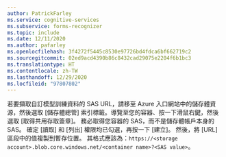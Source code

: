 ```yaml
---
author: PatrickFarley
ms.service: cognitive-services
ms.subservice: forms-recognizer
ms.topic: include
ms.date: 12/11/2020
ms.author: pafarley
ms.openlocfilehash: 3f4272f5445c8530e97726bd4fdca6bf662719c2
ms.sourcegitcommit: 02ed9acd4390b86c8432cad29075e2204f6b1bc3
ms.translationtype: HT
ms.contentlocale: zh-TW
ms.lasthandoff: 12/29/2020
ms.locfileid: "97807802"
---
```

若要擷取自訂模型訓練資料的 SAS URL，請移至 Azure 入口網站中的儲存體資源，然後選取 [儲存體總管] 索引標籤。導覽至您的容器、按一下滑鼠右鍵，然後選取 [取得共用存取簽章]。 務必取得您容器的 SAS，而不是儲存體帳戶本身的 SAS。 確定 [讀取] 和 [列出] 權限均已勾選，再按一下 [建立]。 然後，將 [URL] 區段中的值複製到暫存位置。 其格式應該為：`https://<storage account>.blob.core.windows.net/<container name>?<SAS value>`。